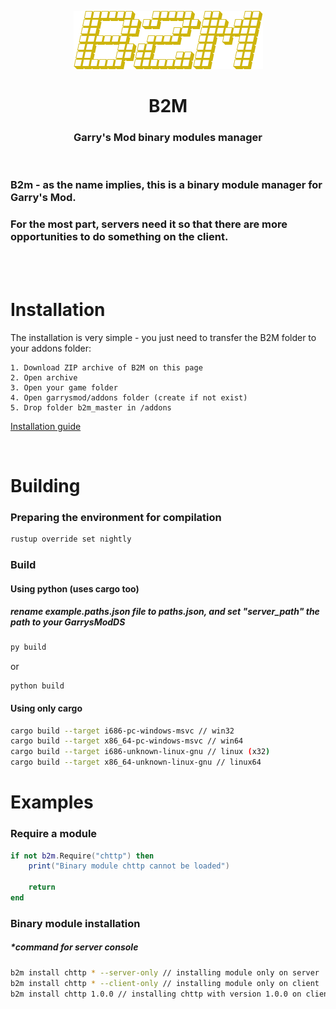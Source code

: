 <p align="center">
  <img src="img/b2m.png" />
</p>

<h1 align="center">
    B2M
</h1>

<h3 align="center">
    Garry's Mod binary modules manager
</h3>
<br>

### B2m - as the name implies, this is a binary module manager for Garry's Mod.
### For the most part, servers need it so that there are more opportunities to do something on the client.

<br><br>

# Installation
The installation is very simple - you just need to transfer the B2M folder to your addons folder:

    1. Download ZIP archive of B2M on this page
    2. Open archive
    3. Open your game folder
    4. Open garrysmod/addons folder (create if not exist)
    5. Drop folder b2m_master in /addons

[Installation guide](https://youtube.com/)

<br>

# Building
### Preparing the environment for compilation
```bash
rustup override set nightly
```
### Build

#### Using python (uses cargo too)
##### rename example.paths.json file to paths.json, and set "server_path" the path to your GarrysModDS

```bash
py build
```
or
```
python build
```

#### Using only cargo

```bash
cargo build --target i686-pc-windows-msvc // win32
cargo build --target x86_64-pc-windows-msvc // win64
cargo build --target i686-unknown-linux-gnu // linux (x32)
cargo build --target x86_64-unknown-linux-gnu // linux64
```

# Examples

### Require a module
```lua
if not b2m.Require("chttp") then
    print("Binary module chttp cannot be loaded")

    return
end
```

### Binary module installation
##### *command for server console
```bash
b2m install chttp * --server-only // installing module only on server
b2m install chttp * --client-only // installing module only on client
b2m install chttp 1.0.0 // installing chttp with version 1.0.0 on client and server
```